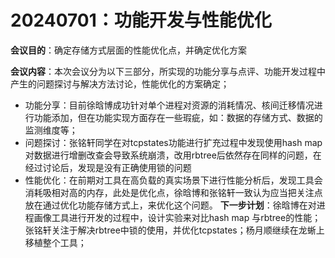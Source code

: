 # 20240701：功能开发与性能优化
**会议目的**：确定存储方式层面的性能优化点，并确定优化方案

**会议内容**：本次会议分为以下三部分，所实现的功能分享与点评、功能开发过程中产生的问题探讨与解决方法讨论，性能优化的方案确定；
- 功能分享：目前徐晗博成功针对单个进程对资源的消耗情况、核间迁移情况进行功能添加，但在功能实现方面存在一些瑕疵，如：数据的存储方式、数据的监测维度等；
- 问题探讨：张铭轩同学在对tcpstates功能进行扩充过程中发现使用hash map 对数据进行增删改查会导致系统崩溃，改用rbtree后依然存在同样的问题，在经过讨论后，发现是没有正确使用锁的问题
- 性能优化：在前期对工具在高负载的真实场景下进行性能分析后，发现工具会消耗吸相对高的内存，此处是优化点，徐晗博和张铭轩一致认为应当把关注点放在通过优化功能存储方式上，来优化这个问题。
**下一步计划**：徐晗博在对进程画像工具进行开发的过程中，设计实验来对比hash map 与rbtree的性能；张铭轩关注于解决rbtree中锁的使用，并优化tcpstates；杨月顺继续在龙蜥上移植整个工具；